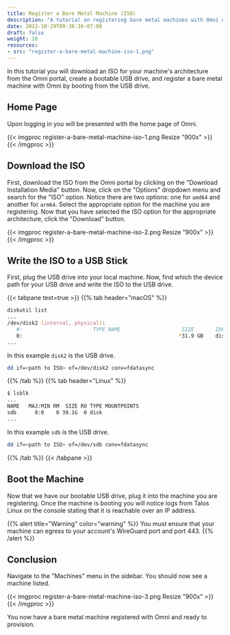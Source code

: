 ```yaml
---
title: Register a Bare Metal Machine (ISO)
description: "A tutorial on registering bare metal machines with Omni using an ISO."
date: 2022-10-29T09:38:16-07:00
draft: false
weight: 10
resources:
- src: "register-a-bare-metal-machine-iso-1.png"
---
```


In this tutorial you will download an ISO for your machine's architecture from the Omni portal, create a bootable USB drive, and register a bare metal machine with Omni by booting from the USB drive.

## Home Page

Upon logging in you will be presented with the home page of Omni.

{{< imgproc register-a-bare-metal-machine-iso-1.png Resize "900x" >}}
{{< /imgproc >}}

## Download the ISO

First, download the ISO from the Omni portal by clicking on the "Download Installation Media" button.
Now, click on the "Options" dropdown menu and search for the "ISO" option.
Notice there are two options: one for `amd64` and another for `arm64`.
Select the appropriate option for the machine you are registering.
Now that you have selected the ISO option for the appropriate architecture, click the "Download" button.

{{< imgproc register-a-bare-metal-machine-iso-2.png Resize "900x" >}}
{{< /imgproc >}}

## Write the ISO to a USB Stick

First, plug the USB drive into your local machine.
Now, find which the device path for your USB drive and write the ISO to the USB drive.

{{< tabpane text=true >}}
{{% tab header="macOS" %}}

```zsh
diskutil list
...
/dev/disk2 (internal, physical):
   #:                       TYPE NAME                    SIZE       IDENTIFIER
   0:                                                   *31.9 GB    disk2
...
```

In this example `disk2` is the USB drive.

```zsh
dd if=<path to ISO> of=/dev/disk2 conv=fdatasync
```

{{% /tab %}}
{{% tab header="Linux" %}}

```zsh
$ lsblk
...
NAME   MAJ:MIN RM  SIZE RO TYPE MOUNTPOINTS
sdb      8:0    0 39.1G  0 disk
...
```

In this example `sdb` is the USB drive.


```bash
dd if=<path to ISO> of=/dev/sdb conv=fdatasync
```

{{% /tab %}}
{{< /tabpane >}}

## Boot the Machine

Now that we have our bootable USB drive, plug it into the machine you are registering.
Once the machine is booting you will notice logs from Talos Linux on the console stating that it is reachable over an IP address.

{{% alert title="Warning" color="warning" %}}
You must ensure that your machine can egress to your account's WireGuard port and port 443.
{{% /alert %}}

## Conclusion

Navigate to the "Machines" menu in the sidebar.
You should now see a machine listed.

{{< imgproc register-a-bare-metal-machine-iso-3.png Resize "900x" >}}
{{< /imgproc >}}

You now have a bare metal machine registered with Omni and ready to provision.

